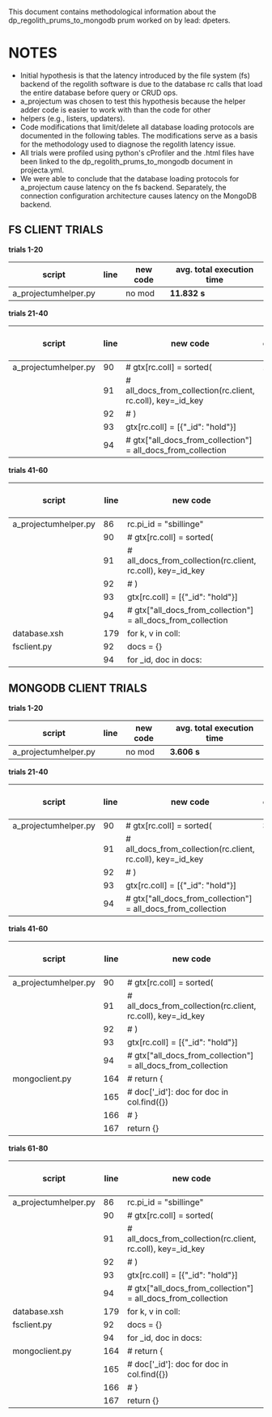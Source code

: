 This document contains methodological information about the dp_regolith_prums_to_mongodb prum worked on by lead: dpeters. 


# NOTES 

- Initial hypothesis is that the latency introduced by the file system (fs) backend of the regolith software is due to the
  database rc calls that load the entire database before query or CRUD ops.
- a_projectum was chosen to test this hypothesis because the helper adder code is easier to work with than the code for other
- helpers (e.g., listers, updaters).
- Code modifications that limit/delete all database loading protocols are documented in the following tables. The modifications
  serve as a basis for the methodology used to diagnose the regolith latency issue.
- All trials were profiled using python's cProfiler and the .html files have been linked to the dp_regolith_prums_to_mongodb 
  document in projecta.yml.
- We were able to conclude that the database loading protocols for a_projectum cause latency on the fs backend. Separately, 
  the connection configuration architecture causes latency on the MongoDB backend.


## FS CLIENT TRIALS
**trials 1-20**

| script               | line | new code     | avg. total execution time |
|----------------------|----|--------------|---------------------------|
| a_projectumhelper.py |    | no mod       | **11.832 s**              |

**trials 21-40** 

| script               | line | new code                                                    | avg. total execution time |
|----------------------|------|-------------------------------------------------------------|---------------------------|
| a_projectumhelper.py | 90   | # gtx[rc.coll] = sorted(                                    | **11.654 s**              |
|                      | 91   | # all_docs_from_collection(rc.client, rc.coll), key=_id_key |
|                      | 92   | # )                                                         |
|                      | 93   | gtx[rc.coll] = [{"_id": "hold"}]                            |
|                      | 94   | # gtx["all_docs_from_collection"] = all_docs_from_collection|

**trials 41-60**

| script               | line | new code                                                    | avg. total execution time |
|----------------------|------|-------------------------------------------------------------|---------------------------|
| a_projectumhelper.py | 86   | rc.pi_id = "sbillinge"                                      | **2.348 s**               |
|                      | 90   | # gtx[rc.coll] = sorted(                                    |
|                      | 91   | # all_docs_from_collection(rc.client, rc.coll), key=_id_key |
|                      | 92   | # )                                                         |
|                      | 93   | gtx[rc.coll] = [{"_id": "hold"}]                            |
|                      | 94   | # gtx["all_docs_from_collection"] = all_docs_from_collection|
| database.xsh         | 179  | for k, v in coll:                                           |
| fsclient.py          | 92   | docs = {}                                                   |
|                      | 94   | for _id, doc in docs:                                       |


## MONGODB CLIENT TRIALS
**trials 1-20**

| script               | line | new code     | avg. total execution time |
|----------------------|----|--------------|---------------------------|
| a_projectumhelper.py |    | no mod       | **3.606 s**               |

**trials 21-40** 

| script               | line | new code                                                    |  avg. total execution time |
|----------------------|------|-------------------------------------------------------------|--------------------------|
| a_projectumhelper.py | 90   | # gtx[rc.coll] = sorted(                                    | **3.698 s**
|                      | 91   | # all_docs_from_collection(rc.client, rc.coll), key=_id_key |
|                      | 92   | # )                                                         |
|                      | 93   | gtx[rc.coll] = [{"_id": "hold"}]                            |
|                      | 94   | # gtx["all_docs_from_collection"] = all_docs_from_collection|

**trials 41-60**

| script               | line | new code                                                    | avg. total execution time |
|----------------------|------|-------------------------------------------------------------|---------------------------|
| a_projectumhelper.py | 90   | # gtx[rc.coll] = sorted(                                    | **3.390 s**
|                      | 91   | # all_docs_from_collection(rc.client, rc.coll), key=_id_key |
|                      | 92   | # )                                                         |
|                      | 93   | gtx[rc.coll] = [{"_id": "hold"}]                            |
|                      | 94   | # gtx["all_docs_from_collection"] = all_docs_from_collection|
| mongoclient.py       | 164  | # return {                                                  |
|                      | 165  | # doc['_id']: doc for doc in col.find({})                   |
|                      | 166  | # }                                                         |
|                      | 167  | return {}                                                   |

**trials 61-80** 

| script               | line | new code                                                    | avg. total execution time |
|----------------------|------|-------------------------------------------------------------|---------------------------|
| a_projectumhelper.py | 86   | rc.pi_id = "sbillinge"                                      | **2.939 s**               |
|                      | 90   | # gtx[rc.coll] = sorted(                                    |
|                      | 91   | # all_docs_from_collection(rc.client, rc.coll), key=_id_key |
|                      | 92   | # )                                                         |
|                      | 93   | gtx[rc.coll] = [{"_id": "hold"}]                            |
|                      | 94   | # gtx["all_docs_from_collection"] = all_docs_from_collection|
| database.xsh         | 179  | for k, v in coll:                                           |
| fsclient.py          | 92   | docs = {}                                                   |
|                      | 94   | for _id, doc in docs:                                       |
| mongoclient.py       | 164  | # return {                                                  |
|                      | 165  | # doc['_id']: doc for doc in col.find({})                   |
|                      | 166  | # }                                                         |
|                      | 167  | return {}                                                   |